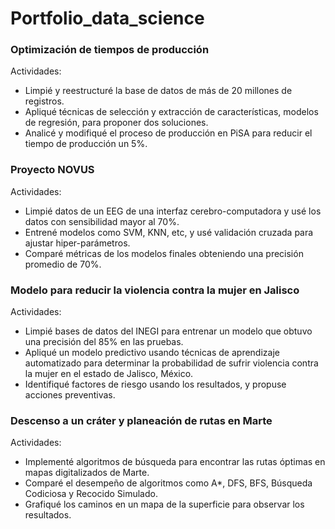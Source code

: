# Portfolio_data_science
### Optimización de tiempos de producción
Actividades:
- Limpié y reestructuré la base de datos de más de 20 millones de registros.
- Apliqué técnicas de selección y extracción de características, modelos de regresión, para proponer dos soluciones.
- Analicé y modifiqué el proceso de producción en PiSA para reducir el tiempo de producción un 5\%.

### Proyecto NOVUS 
<!-- https://github.com/Amm521/Portfolio_data_science/blob/main/Ajuste_de_redes_neuronales_y_reducci%C3%B3n_de_dimensionalidad.ipynb -->

Actividades:
- Limpié datos de un EEG de una interfaz cerebro-computadora y usé los datos con sensibilidad mayor al 70\%.
- Entrené modelos como SVM, KNN, etc, y usé validación cruzada para ajustar hiper-parámetros.
- Comparé métricas de los modelos finales obteniendo una precisión promedio de 70\%.

### Modelo para reducir la violencia contra la mujer en Jalisco
Actividades:
- Limpié bases de datos del INEGI para entrenar un modelo que obtuvo una precisión del 85\% en las pruebas.
- Apliqué un modelo predictivo usando técnicas de aprendizaje automatizado para determinar la probabilidad de sufrir violencia contra la mujer en el estado de Jalisco, México.
- Identifiqué factores de riesgo usando los resultados, y propuse acciones preventivas.

### Descenso a un cráter y planeación de rutas en Marte
Actividades:
- Implementé algoritmos de búsqueda para encontrar las rutas óptimas en mapas digitalizados de Marte.
- Comparé el desempeño de algoritmos como A*, DFS, BFS, Búsqueda Codiciosa y Recocido Simulado.
- Grafiqué los caminos en un mapa de la superficie para observar los resultados.
